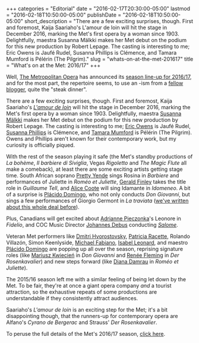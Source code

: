 +++
categories = "Editorial"
date = "2016-02-17T20:30:00-05:00"
lastmod = "2016-02-18T10:50:00-05:00"
publishDate = "2016-02-18T10:50:00-05:00"
short_description = "There are a few exciting surprises, though. First and foremost, Kaija Saariaho&#039;s L&#039;amour de loin will hit the stage in December 2016, marking the Met&#039;s first opera by a woman since 1903. Delightfully, maestra Susanna Mälkki makes her Met debut on the podium for this new production by Robert Lepage. The casting is interesting to me; Eric Owens is Jaufé Rudel, Susanna Phillips is Clémence, and Tamara Mumford is Pélérin (The Pilgrim)."
slug = "whats-on-at-the-met-201617"
title = "What&#039;s on at the Met: 2016/17"
+++

Well, [The Metropolitan Opera](/scene/people/metropolitan-opera/) has announced its [season line-up for 2016/17](http://www.metopera.org/Season/2016-17-Season/), and for the most part, the repertoire seems, to use an -ism from a [fellow blogger](https://operaramblings.wordpress.com/), quite the "steak dinner".

There are a few exciting surprises, though. First and foremost, Kaija Saariaho's [*L'amour de loin*](http://www.metopera.org/Season/2016-17-Season/amour-de-loin-saariaho-tickets/) will hit the stage in December 2016, marking the Met's first opera by a woman since 1903. Delightfully, maestra [Susanna Mälkki](/scene/people/susanna-malkki/) makes her Met debut on the podium for this new production by Robert Lepage. The casting is interesting to me; [Eric Owens](/scene/people/eric-owens/) is Jaufé Rudel, [Susanna Phillips](/scene/people/susanna-phillips/) is Clémence, and [Tamara Mumford](/scene/people/tamara-mumford/) is Pélérin (The Pilgrim). Owens and Phillips aren't known for their contemporary work, but my curiosity is officially piqued.

With the rest of the season playing it safe (the Met's standby productions of *La bohème*, *Il barbiere di Siviglia*, Vegas *Rigoletto* and *The Magic Flute* all make a comeback), at least there are some exciting artists getting stage time. South African soprano [Pretty Yende](/scene/people/pretty-yende/) sings Rosina in *Barbiere* and performances of Juliette in *Roméo et Juliette*, [Gerald Finley](/scene/people/gerald-finley/) takes the title role in *Guillaume Tell*, and [Alice Coote](/scene/people/alice-coote/) will sing Idamante in *Idomeneo*. A bit of a surprise is [Plácido Domingo](/scene/people/placido-domingo/), who not only conducts *Don Giovanni*, but sings a few performances of Giorgio Germont in *La traviata* ([we've written about this whole deal before](/placido-baritones-ripple/)).

Plus, Canadians will get excited about [Adrianne Pieczonka](/scene/people/adrianne-pieczonka/)'s Leonore in *Fidelio*, and COC Music Director [Johannes Debus](/scene/people/johannes-debus/) conducting [*Salome*](http://www.metopera.org/Season/2016-17-Season/salome-strauss-tickets/).

Veteran Met performers like [Dmitri Hvorostovsky](/scene/people/dmitri-hvorostovsky/), [Patricia Racette](/scene/people/patricia-racette/), Rolando Villazón, Simon Keenlyside, [Michael Fabiano](/scene/people/michael-fabiano/), [Isabel Leonard](/scene/people/isabel-leonard/), and maestro [Plácido Domingo](/scene/people/placido-domingo/) are popping up all over the season, reprising signature roles (like [Mariusz Kwiecień](/scene/people/mariusz-kwiecien/) in *Don Giovanni* and [Renée Fleming](/scene/people/renee-fleming/) in *Der Rosenkavalier*) and new steps forward (like [Diana Damrau](/scene/people/diana-damrau/) in *Roméo et Juliette*).

The 2015/16 season left me with a similar feeling of being let down by the Met. To be fair, they're at once a giant opera company *and* a tourist attraction, so the exhaustive repeats of some productions are understandable if they consistently attract audiences.

Saariaho's *L'amour de loin* is an exciting step for the Met; it's a bit disappointing though, that the runners-up for contemporary opera are Alfano's *Cyrano de Bergerac* and Strauss' *Der Rosenkavalier*.

To peruse the full details of the Met's 2016/17 season, [click here](http://www.metopera.org/Season/2016-17-Season/).
